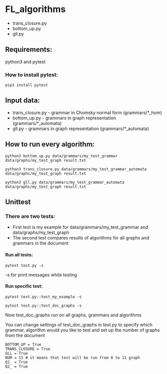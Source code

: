 # FL_algorithms
- trans_closure.py
- bottom_up.py
- gll.py
## Requirements:
python3 and pytest

### How to install pytest:
``` 
pip3 install pytest
``` 
## Input data:
- trans_closure.py - grammar in Chomsky normal form (grammars/*_hom)
- bottom_up.py - grammars in graph representation (grammars/*_automata)
- gll.py - grammars in graph representation (grammars/*_automata)
## How to run every algorithm:
``` 
python3 bottom_up.py data/grammars/my_test_grammar data/graphs/my_test_graph result.txt
```

```
python3 trans_closure.py data/grammars/my_test_grammar_automata data/graphs/my_test_graph result.txt
```

```
python3 gll.py data/grammars/my_test_grammar_automata data/graphs/my_test_graph result.txt
```
## Unittest
### There are two tests: 
- First test is my example for data/grammars/my_test_grammar and data/graphs/my_test_graph
- The second test compares results of algorithms for all graphs and grammars in the document
#### Run all tests:
```
pytest test.py -s
```
-s for print messages while testing
#### Run specific test:
```
pytest test.py::test_my_example -s
```
```
pytest test.py::test_doc_graphs -s
```
Now test_doc_graphs run on all graphs, grammars and algorithms

You can change settings of test_doc_graphs in test.py to specify which grammar, algorithm would you like to test and set up the number of graphs from the document
```
BOTTOM_UP = True
TRANS_CLOSURE = True
GLL = True
NUM = 11 # it means that test will be run from 0 to 11 graph
Q1_ = True
Q2_ = True
```
